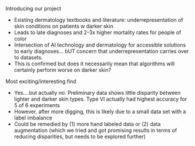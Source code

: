 Introducing our project

-	Existing dermatology textbooks and literature: underrepresentation of skin conditions on patients w darker skin
-	Leads to late diagnoses and 2-3x higher mortality rates for people of color
-	Intersection of AI technology and dermatology for accessible solutions to early diagnoses… bUT concern that underrepresentation carries over to datasets. 
-	This is confirmed but does it necessarily mean that algorithms will certainly perform worse on darker skin?

Most exciting/interesting find

-	Yes….but actually no. Preliminary data shows little disparity between lighter and darker skin types. Type VI actually had highest accuracy for 5 of 6 experiments
-	However, after more digging, this is likely due to a small data set with a label imbalance
-	Could be remedied by (1) more hand labeled data or (2) data augmentation (which we tried and got promising results in terms of reducing disparities, but needs to be explored further)
